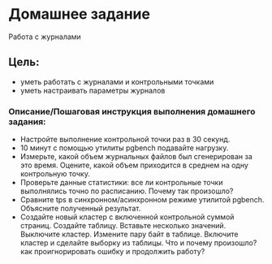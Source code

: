 # Домашнее задание
Работа с журналами

## Цель:
* уметь работать с журналами и контрольными точками
* уметь настраивать параметры журналов

### Описание/Пошаговая инструкция выполнения домашнего задания:
*  Настройте выполнение контрольной точки раз в 30 секунд.
* 10 минут c помощью утилиты pgbench подавайте нагрузку.
* Измерьте, какой объем журнальных файлов был сгенерирован за это время. Оцените, какой объем приходится в среднем на одну контрольную точку.
* Проверьте данные статистики: все ли контрольные точки выполнялись точно по расписанию. Почему так произошло?
* Сравните tps в синхронном/асинхронном режиме утилитой pgbench. Объясните полученный результат.
* Создайте новый кластер с включенной контрольной суммой страниц. Создайте таблицу. Вставьте несколько значений. Выключите кластер. Измените пару байт в таблице. Включите кластер и сделайте выборку из таблицы. Что и почему произошло? как проигнорировать ошибку и продолжить работу?
